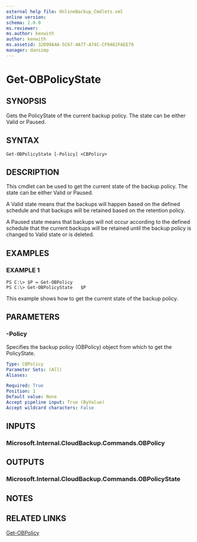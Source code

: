 ```yaml
---
external help file: OnlineBackup_Cmdlets.xml
online version: 
schema: 2.0.0
ms.reviewer:
ms.author: kenwith
author: kenwith
ms.assetid: 32D99A4A-5C67-4A77-A74C-CF9462FAEE70
manager: dansimp
---
```


# Get-OBPolicyState

## SYNOPSIS
Gets the PolicyState of the current backup policy.
The state can be either Valid or Paused.

## SYNTAX

```
Get-OBPolicyState [-Policy] <CBPolicy>
```

## DESCRIPTION
This cmdlet can be used to get the current state of the backup policy.
The state can be either Valid or Paused.

A Valid state means that the backups will happen based on the defined schedule and that backups will be retained based on the retention policy.

A Paused state means that backups will not occur according to the defined schedule that the current backups will be retained until the backup policy is changed to Valid state or is deleted.

## EXAMPLES

### EXAMPLE 1
```
PS C:\> $P = Get-OBPolicy
PS C:\> Get-OBPolicyState   $P
```

This example shows how to get the current state of the backup policy.

## PARAMETERS

### -Policy
Specifies the backup policy (OBPolicy) object from which to get the PolicyState.

```yaml
Type: CBPolicy
Parameter Sets: (All)
Aliases: 

Required: True
Position: 1
Default value: None
Accept pipeline input: True (ByValue)
Accept wildcard characters: False
```

## INPUTS

### Microsoft.Internal.CloudBackup.Commands.OBPolicy

## OUTPUTS

### Microsoft.Internal.CloudBackup.Commands.OBPolicyState

## NOTES

## RELATED LINKS

[Get-OBPolicy](./Get-OBPolicy.md)

